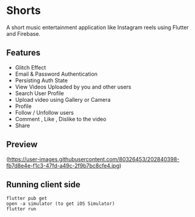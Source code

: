 # Shorts

A short music entertainment application like Instagram reels using Flutter and Firebase.

## Features

- Glitch Effect
- Email & Password Authentication
- Persisting Auth State
- View Videos Uploaded by you and other users
- Search User Profile
- Upload video using Gallery or Camera
- Profile 
- Follow / Unfollow users
- Comment , Like , Dislike to the video
- Share 


## Preview
(https://user-images.githubusercontent.com/80326453/202840398-fb7d8e4e-f1c3-47fd-a49c-2f9b7bc8cfe4.jpg)


## Running client side 

  ```
  flutter pub get
  open -a simulator (to get iOS Simulator)
  flutter run
  
  ```

